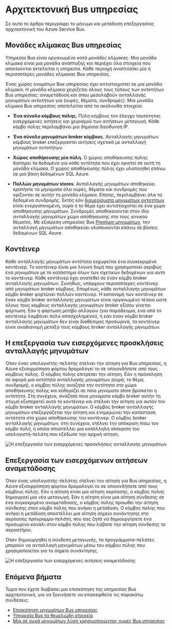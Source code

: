 <properties 
    pageTitle="Υπηρεσία Bus αρχιτεκτονική | Microsoft Azure"
    description="Περιγράφει το μήνυμα και μετάδοση επεξεργασίας αρχιτεκτονική του Azure Service Bus."
    services="service-bus"
    documentationCenter="na"
    authors="sethmanheim"
    manager="timlt"
    editor="" />
<tags 
    ms.service="service-bus"
    ms.devlang="na"
    ms.topic="get-started-article"
    ms.tgt_pltfrm="na"
    ms.workload="na"
    ms.date="07/11/2016"
    ms.author="sethm" />

# <a name="service-bus-architecture"></a>Αρχιτεκτονική Bus υπηρεσίας

Σε αυτό το άρθρο περιγράφει το μήνυμα και μετάδοση επεξεργασίας αρχιτεκτονική του Azure Service Bus.

## <a name="service-bus-scale-units"></a>Μονάδες κλίμακας Bus υπηρεσίας

Υπηρεσία Bus είναι οργανωμένο κατά *μονάδες κλίμακας*. Μια μονάδα κλίμακα είναι μια μονάδα ανάπτυξης και περιέχει όλα στοιχεία που απαιτούνται εκτελείται η υπηρεσία. Κάθε περιοχή αναπτύσσει μία ή περισσότερες μονάδες κλίμακας Bus υπηρεσίας.

Ένας χώρος ονομάτων Bus υπηρεσίας έχει αντιστοιχιστεί σε μια μονάδα κλίμακα. Η μονάδα κλίμακα χειρίζεται όλους τους τύπους των οντοτήτων Bus υπηρεσίας: αναμετάδοση και όπου μεσολαβούν ανταλλαγής μηνυμάτων οντοτήτων για (ουρές, θέματα, συνδρομές). Μια μονάδα κλίμακα Bus υπηρεσίας αποτελείται από τα ακόλουθα στοιχεία:

- **Ένα σύνολο κόμβους πύλης.** Πύλη κόμβους τον έλεγχο ταυτότητας εισερχόμενες αιτήσεις και χειρισμού των αιτήσεων μεταγωγή. Κάθε κόμβο πύλης περιλαμβάνει μια δημόσια διεύθυνση IP.

- **Ένα σύνολο μηνυμάτων broker κόμβους.** Ανταλλαγής μηνυμάτων κόμβους broker επεξεργαστεί αιτήσεις σχετικά με ανταλλαγή μηνυμάτων οντοτήτων.

- **Χώρος αποθήκευσης μία πύλη.** Ο χώρος αποθήκευσης πύλης διατηρεί τα δεδομένα για κάθε οντότητα που έχει οριστεί σε αυτή τη μονάδα κλίμακα. Ο χώρος αποθήκευσης πύλης έχει υλοποιηθεί επάνω σε μια βάση δεδομένων SQL Azure.

- **Πολλών μηνυμάτων stores.** Ανταλλαγής μηνυμάτων αποθηκεύει κρατήστε τα μηνύματα όλα ουρές, θέματα και συνδρομές που ορίζονται σε αυτήν τη μονάδα κλίμακα. Επίσης, περιλαμβάνει όλα τα δεδομένα συνδρομής. Εκτός εάν [διαμερίσματα μηνυμάτων οντοτήτων](service-bus-partitioning.md) είναι ενεργοποιημένη, ουρά ή το θέμα έχει αντιστοιχιστεί σε ένα χώρο αποθήκευσης μηνυμάτων. Συνδρομές αποθηκεύονται στον ίδιο ανταλλαγής μηνυμάτων χώρο αποθήκευσης στο τους γονικού θέματος. Με εξαίρεση υπηρεσίας Bus [Premium μηνυμάτων](service-bus-premium-messaging.md), την ανταλλαγή μηνυμάτων αποθηκεύει υλοποιούνται επάνω σε βάσεις δεδομένων SQL Azure.

## <a name="containers"></a>Κοντέινερ

Κάθε ανταλλαγής μηνυμάτων οντότητα εκχωρείται ένα συγκεκριμένο κοντέινερ. Το κοντέινερ είναι μια λογική δομή που χρησιμοποιεί ακριβώς ένα μηνυμάτων με το κατάστημα όλων των σχετικών δεδομένων για αυτό το κοντέινερ. Κάθε κοντέινερ έχει ανατεθεί σε έναν κόμβο broker ανταλλαγής μηνυμάτων. Συνήθως, υπάρχουν περισσότερες κοντέινερ από μηνυμάτων broker κόμβους. Επομένως, κάθε ανταλλαγής μηνυμάτων κόμβο broker φορτώνει πολλών κοντέινερ. Η κατανομή των κοντέινερ σε έναν κόμβο broker ανταλλαγής μηνυμάτων είναι οργανωμένο τέτοια ώστε όλους τους κόμβους ανταλλαγής μηνυμάτων broker εξίσου γίνεται φόρτωση. Εάν η φόρτωση μοτίβο αλλαγών (για παράδειγμα, ένα από τα κοντέινερ λαμβάνει πολύ απασχολημένοι), ή εάν έναν κόμβο broker ανταλλαγής μηνυμάτων δεν είναι διαθέσιμος προσωρινά, τα κοντέινερ είναι αναδιανομή μεταξύ τους κόμβους broker ανταλλαγής μηνυμάτων.

## <a name="processing-of-incoming-messaging-requests"></a>Η επεξεργασία των εισερχόμενες προσκλήσεις ανταλλαγής μηνυμάτων

Όταν ένας υπολογιστής-πελάτης στέλνει την αίτηση για Bus υπηρεσίας, η Azure εξισορρόπηση φόρτου δρομολογεί το σε οποιονδήποτε από τους κόμβους πύλης. Ο κόμβος πύλης επιτρέπει την αίτηση. Εάν η πρόσκληση σε αφορά μια οντότητα ανταλλαγής μηνυμάτων (ουρά, το θέμα, συνδρομή), ο κόμβος πύλης αναζητά την οντότητα στο χώρο αποθήκευσης πύλης και καθορίζει σε ποια μηνύματα store βρίσκεται η οντότητα. Στη συνέχεια, αναζητά ποια μηνύματα κόμβο broker αυτήν τη στιγμή εξυπηρετεί αυτό το κοντέινερ και στέλνει την αίτηση για αυτόν τον κόμβο broker ανταλλαγής μηνυμάτων. Ο κόμβος broker ανταλλαγής μηνυμάτων επεξεργάζεται την αίτηση και ενημερώνει την κατάσταση οντότητα στο χώρο αποθήκευσης του κοντέινερ. Ο κόμβος broker ανταλλαγής μηνυμάτων, στη συνέχεια, στέλνει την απόκριση πίσω τον κόμβο πύλη, η οποία αποστέλλει μια κατάλληλη απόκριση του υπολογιστή-πελάτη που εξέδωσε την αρχική αίτηση.

![Η επεξεργασία των εισερχόμενες προσκλήσεις ανταλλαγής μηνυμάτων](./media/service-bus-architecture/IC690644.png)

## <a name="processing-of-incoming-relay-requests"></a>Επεξεργασία των εισερχόμενων αιτήσεων αναμετάδοσης

Όταν ένας υπολογιστής-πελάτης στέλνει την αίτηση για Bus υπηρεσίας, η Azure εξισορρόπηση φόρτου δρομολογεί το σε οποιονδήποτε από τους κόμβους πύλης. Εάν η αίτηση είναι μια αίτηση ακρόασης, ο κόμβος πύλης δημιουργεί μια νέα μεταγωγή. Εάν η αίτηση είναι μια αίτηση σύνδεσης σε ένα συγκεκριμένο αναμετάδοσης, ο κόμβος πύλης προωθεί την αίτηση σύνδεσης στον κόμβο πύλης που ανήκει η μετάδοση. Ο κόμβος πύλης που ανήκει η μετάδοση αποστέλλει μια αίτηση σημείο συνάντησης στο ακρόασης πρόγραμμα-πελάτη, που σας ζητά να δημιουργήσετε ένα προσωρινό κανάλι στον κόμβο πύλης που λάβατε την αίτηση σύνδεσης το ακροατήριο.

Όταν δημιουργηθεί η σύνδεση μεταγωγής, τα προγράμματα-πελάτες μπορούν να ανταλλαγή μηνυμάτων μέσω του κόμβου πύλης που χρησιμοποιείται για το σημείο συνάντησης.

![Η επεξεργασία των εισερχόμενες αιτήσεις αναμετάδοσης](./media/service-bus-architecture/IC690645.png)

## <a name="next-steps"></a>Επόμενα βήματα

Τώρα που έχετε διαβάσει μια επισκόπηση της υπηρεσίας Bus αρχιτεκτονική, για να ξεκινήσετε να επισκεφθείτε τις παρακάτω συνδέσεις:

- [Επισκόπηση μηνυμάτων Bus υπηρεσίας](service-bus-messaging-overview.md)
- [Υπηρεσία Bus τα θεμελιώδη στοιχεία](service-bus-fundamentals-hybrid-solutions.md)
- [Μια σε ουρά μηνυμάτων λύση χρησιμοποιώντας ουρές Bus υπηρεσίας](service-bus-dotnet-multi-tier-app-using-service-bus-queues.md)
